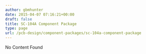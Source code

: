 ```yaml
---
author: gbmhunter
date: 2015-04-07 07:16:21+00:00
draft: false
title: SC-104A Component Package
type: page
url: /pcb-design/component-packages/sc-104a-component-package
---
```


No Content Found
